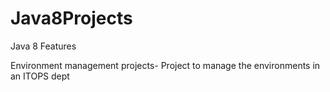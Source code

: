 # Java8Projects
Java 8 Features

Environment management projects- Project to manage the environments in an ITOPS dept
